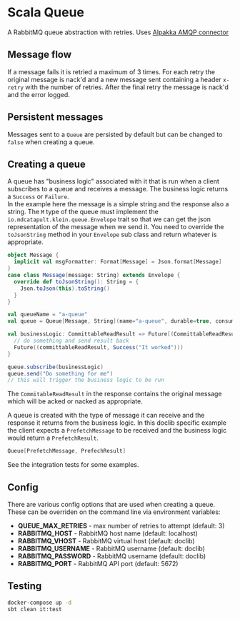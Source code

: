 # Scala Queue

A RabbitMQ queue abstraction with retries. Uses [Alpakka AMQP connector](https://doc.akka.io/docs/alpakka/current/amqp.html)

## Message flow
If a message fails it is retried a maximum of 3 times. For each retry the original message is nack'd and a new message
sent containing a header `x-retry` with the number of retries. After the final retry the message is nack'd and the error logged.

## Persistent messages
Messages sent to a `Queue` are persisted by default but can be changed to `false` when creating a queue.

## Creating a queue
A queue has "business logic" associated with it that is run when a client subscribes to a queue and receives a message. The business logic returns a `Success` or `Failure`.  
In the example here the message is a simple string and the response also a string. The `M` type of the queue must implement the `io.mdcatapult.klein.queue.Envelope` trait so that we can get 
the json representation of the message when we send it. You need to override the `toJsonString` method in your `Envelope` sub class and return whatever is appropriate.

```scala
object Message {
  implicit val msgFormatter: Format[Message] = Json.format[Message]
}
case class Message(message: String) extends Envelope {
  override def toJsonString(): String = {
    Json.toJson(this).toString()
  }
}

val queueName = "a-queue"
val queue = Queue[Message, String](name="a-queue", durable=true, consumerName=None, persistent=true)

val businessLogic: CommittableReadResult => Future[(CommittableReadResult, Try[Message])] = { committableReadResult =>
  // do something and send result back
  Future((committableReadResult, Success("It worked")))
}

queue.subscribe(businessLogic)
queue.send("Do something for me")
// this will trigger the business logic to be run
```
The `CommitableReadResult` in the response contains the original message which will be acked or nacked as appropriate.

A queue is created with the type of message it can receive and the response it returns from the business logic. In this doclib specific example the client expects a 
`PrefetchMessage` to be received and the business logic would return a `PrefetchResult`.
```scala
Queue[PrefetchMessage, PrefechResult]
```
See the integration tests for some examples.

## Config
There are various config options that are used when creating a queue. These can be overriden on the command line via environment variables:

* **QUEUE_MAX_RETRIES** - max number of retries to attempt (default: 3)
* **RABBITMQ_HOST** - RabbitMQ host name (default: localhost)
* **RABBITMQ_VHOST** - RabbitMQ virtual host (default: doclib)
* **RABBITMQ_USERNAME** - RabbitMQ username (default: doclib)
* **RABBITMQ_PASSWORD** - RabbitMQ username (default: doclib)
* **RABBITMQ_PORT** - RabbitMQ API port (default: 5672)


## Testing
```bash
docker-compose up -d
sbt clean it:test
```

